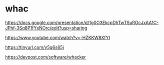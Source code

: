 # whac

https://docs.google.com/presentation/d/1g0O3EkcpDhTwTSuROcJxAA1C-JPhf-3Sq8P1fYxNOrc/edit?usp=sharing

https://www.youtube.com/watch?v=-HZKKW8XfYI

https://tinyurl.com/y5g6s65j

https://devpost.com/software/whacker
